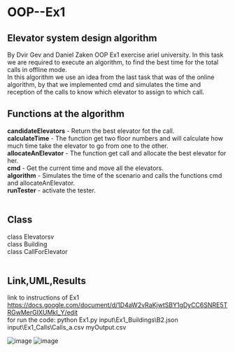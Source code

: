 # OOP--Ex1 <br />
## Elevator system design algorithm
By Dvir Gev and Daniel Zaken
OOP Ex1 exercise ariel university. In this task we are required to execute an algorithm, to find the best time for the total calls in offline mode.<br />
In this algorithm we use an idea from the last task that was of the online algorithm, by that we implemented cmd and simulates the time and reception of the calls to know which elevator to assign to which call.
<br />
## Functions at the algorithm
**candidateElevators** - Return the best elevator fot the call.<br />
**calculateTime** - The function get two floor numbers and will calculate how much time take the elevator to go from one to the other.<br /> 
**allocateAnElevator** - The function get call and allocate the best elevator for her.<br />
**cmd** - Get the current time and move all the elevators.<br />
**algorithm** - Simulates the time of the scenario and calls the functions cmd and allocateAnElevator.<br />
**runTester** - activate the tester.<br />
<br />
## Class
class Elevatorsv<br />
class Building<br />
class CallForElevator<br />
<br />

## Link,UML,Results
link to instructions of Ex1 https://docs.google.com/document/d/1D4aW2vRaKjwtSBY1gDyCC6SNRE5TRGwMerGIXUMkI_Y/edit
<br />
for run the code: python Ex1.py input\Ex1_Buildings\B2.json input\Ex1_Calls\Calls_a.csv myOutput.csv 

![image](https://user-images.githubusercontent.com/92304153/142245777-f47dff89-a507-4ba9-b2a1-7244c50688b5.png)
![image](https://user-images.githubusercontent.com/92304153/142393305-edc221eb-0a51-4acd-b56e-3b674e5aa093.png)
